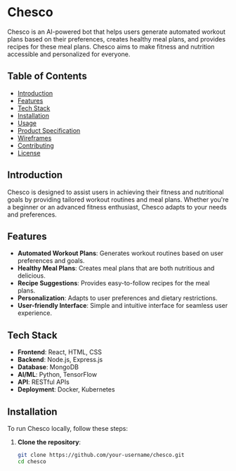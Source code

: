 # Chesco

Chesco is an AI-powered bot that helps users generate automated workout plans based on their preferences, creates healthy meal plans, and provides recipes for these meal plans. Chesco aims to make fitness and nutrition accessible and personalized for everyone.

## Table of Contents
- [Introduction](#introduction)
- [Features](#features)
- [Tech Stack](#tech-stack)
- [Installation](#installation)
- [Usage](#usage)
- [Product Specification](#product-specification)
- [Wireframes](#wireframes)
- [Contributing](#contributing)
- [License](#license)

## Introduction
Chesco is designed to assist users in achieving their fitness and nutritional goals by providing tailored workout routines and meal plans. Whether you're a beginner or an advanced fitness enthusiast, Chesco adapts to your needs and preferences.

## Features
- **Automated Workout Plans**: Generates workout routines based on user preferences and goals.
- **Healthy Meal Plans**: Creates meal plans that are both nutritious and delicious.
- **Recipe Suggestions**: Provides easy-to-follow recipes for the meal plans.
- **Personalization**: Adapts to user preferences and dietary restrictions.
- **User-friendly Interface**: Simple and intuitive interface for seamless user experience.

## Tech Stack
- **Frontend**: React, HTML, CSS
- **Backend**: Node.js, Express.js
- **Database**: MongoDB
- **AI/ML**: Python, TensorFlow
- **API**: RESTful APIs
- **Deployment**: Docker, Kubernetes

## Installation
To run Chesco locally, follow these steps:

1. **Clone the repository**:
   ```bash
   git clone https://github.com/your-username/chesco.git
   cd chesco

